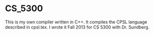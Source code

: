 CS_5300
=======

This is my own compiler written in C++. It compiles the CPSL language described in cpsl.tex. I wrote it Fall 2013 for CS 5300 with Dr. Sundberg.
